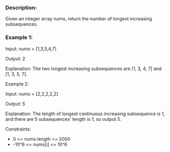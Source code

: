 ### Description:

Given an integer array nums, return the number of longest increasing subsequences.



### Example 1:

Input: nums = [1,3,5,4,7]

Output: 2

Explanation: The two longest increasing subsequences are [1, 3, 4, 7] and [1, 3, 5, 7].

Example 2:

Input: nums = [2,2,2,2,2]

Output: 5

Explanation: The length of longest continuous increasing subsequence is 1, and there are 5 subsequences' length is 1, so output 5.

 

Constraints:

- 0 <= nums.length <= 2000
- -10^6 <= nums[i] <= 10^6